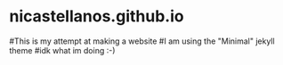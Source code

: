 # nicastellanos.github.io
#This is my attempt at making a website 
#I am using the "Minimal" jekyll theme 
#idk what im doing :-)
